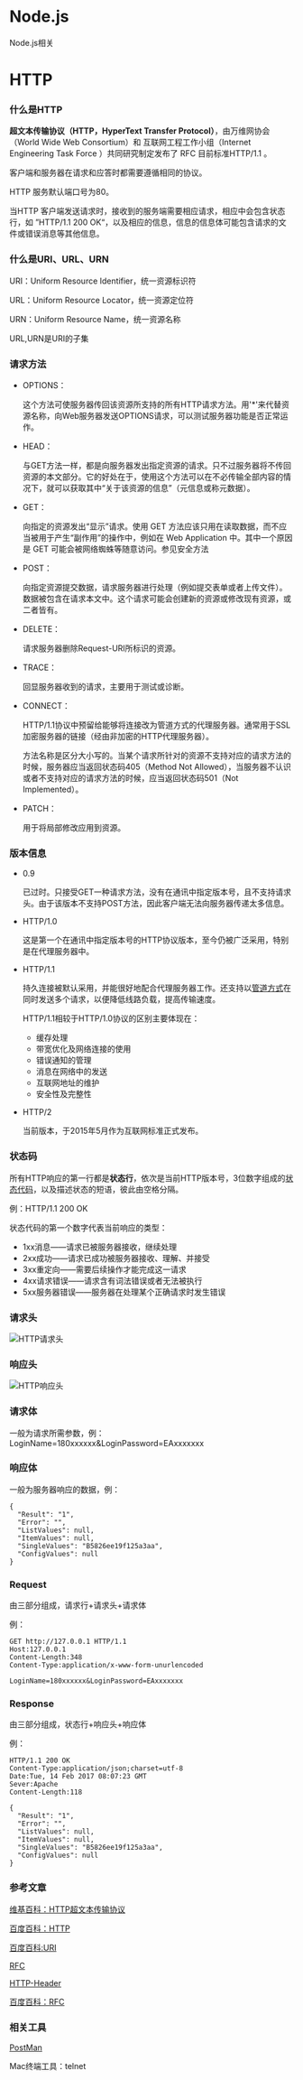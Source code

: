 # Node.js
Node.js相关



# HTTP

### 什么是HTTP

**超文本传输协议（HTTP，HyperText Transfer Protocol）**，由万维网协会（World Wide Web Consortium）和 互联网工程工作小组（Internet Engineering Task Force ）共同研究制定发布了 RFC 目前标准HTTP/1.1 。



客户端和服务器在请求和应答时都需要遵循相同的协议。

HTTP 服务默认端口号为80。

当HTTP 客户端发送请求时，接收到的服务端需要相应请求，相应中会包含状态行，如 ”HTTP/1.1 200 OK“，以及相应的信息，信息的信息体可能包含请求的文件或错误消息等其他信息。



### 什么是URI、URL、URN

URI：Uniform Resource Identifier，统一资源标识符

URL：Uniform Resource Locator，统一资源定位符

URN：Uniform Resource Name，统一资源名称

URL,URN是URI的子集



### 请求方法

- OPTIONS：

  这个方法可使服务器传回该资源所支持的所有HTTP请求方法。用'*'来代替资源名称，向Web服务器发送OPTIONS请求，可以测试服务器功能是否正常运作。

- HEAD：

  与GET方法一样，都是向服务器发出指定资源的请求。只不过服务器将不传回资源的本文部分。它的好处在于，使用这个方法可以在不必传输全部内容的情况下，就可以获取其中“关于该资源的信息”（元信息或称元数据）。

- GET：

  向指定的资源发出“显示”请求。使用 GET 方法应该只用在读取数据，而不应当被用于产生“副作用”的操作中，例如在 Web Application 中。其中一个原因是 GET 可能会被网络蜘蛛等随意访问。参见安全方法

- POST：

  向指定资源提交数据，请求服务器进行处理（例如提交表单或者上传文件）。数据被包含在请求本文中。这个请求可能会创建新的资源或修改现有资源，或二者皆有。

- DELETE：

  请求服务器删除Request-URI所标识的资源。

- TRACE：

  回显服务器收到的请求，主要用于测试或诊断。

- CONNECT：

  HTTP/1.1协议中预留给能够将连接改为管道方式的代理服务器。通常用于SSL加密服务器的链接（经由非加密的HTTP代理服务器）。

  方法名称是区分大小写的。当某个请求所针对的资源不支持对应的请求方法的时候，服务器应当返回状态码405（Method Not Allowed），当服务器不认识或者不支持对应的请求方法的时候，应当返回状态码501（Not Implemented）。

- PATCH：

  用于将局部修改应用到资源。



### 版本信息

- 0.9

  已过时。只接受GET一种请求方法，没有在通讯中指定版本号，且不支持请求头。由于该版本不支持POST方法，因此客户端无法向服务器传递太多信息。

- HTTP/1.0

  这是第一个在通讯中指定版本号的HTTP协议版本，至今仍被广泛采用，特别是在代理服务器中。

- HTTP/1.1

  持久连接被默认采用，并能很好地配合代理服务器工作。还支持以[管道方式](https://zh.wikipedia.org/wiki/HTTP%E7%AE%A1%E7%BA%BF%E5%8C%96)在同时发送多个请求，以便降低线路负载，提高传输速度。

  HTTP/1.1相较于HTTP/1.0协议的区别主要体现在：

  - 缓存处理
  - 带宽优化及网络连接的使用
  - 错误通知的管理
  - 消息在网络中的发送
  - 互联网地址的维护
  - 安全性及完整性

- HTTP/2

  当前版本，于2015年5月作为互联网标准正式发布。



### 状态码

所有HTTP响应的第一行都是**状态行**，依次是当前HTTP版本号，3位数字组成的[状态代码](https://zh.wikipedia.org/wiki/HTTP%E7%8A%B6%E6%80%81%E7%A0%81)，以及描述状态的短语，彼此由空格分隔。

例：HTTP/1.1 200 OK

状态代码的第一个数字代表当前响应的类型：

- 1xx消息——请求已被服务器接收，继续处理
- 2xx成功——请求已成功被服务器接收、理解、并接受
- 3xx重定向——需要后续操作才能完成这一请求
- 4xx请求错误——请求含有词法错误或者无法被执行
- 5xx服务器错误——服务器在处理某个正确请求时发生错误



### 请求头

![HTTP请求头](./http1.png)



### 响应头

![HTTP响应头](./http2.png)



### 请求体

一般为请求所需参数，例：LoginName=180xxxxxx&LoginPassword=EAxxxxxxx

### 响应体

一般为服务器响应的数据，例：

```
{
  "Result": "1",
  "Error": "",
  "ListValues": null,
  "ItemValues": null,
  "SingleValues": "B5826ee19f125a3aa",
  "ConfigValues": null
}
```



### Request

由三部分组成，请求行+请求头+请求体

例：

```
GET http://127.0.0.1 HTTP/1.1
Host:127.0.0.1
Content-Length:348
Content-Type:application/x-www-form-unurlencoded

LoginName=180xxxxxx&LoginPassword=EAxxxxxxx
```



### Response

由三部分组成，状态行+响应头+响应体

例：

```
HTTP/1.1 200 OK
Content-Type:application/json;charset=utf-8
Date:Tue, 14 Feb 2017 08:07:23 GMT
Sever:Apache
Content-Length:118

{
  "Result": "1",
  "Error": "",
  "ListValues": null,
  "ItemValues": null,
  "SingleValues": "B5826ee19f125a3aa",
  "ConfigValues": null
}
```



### 参考文章

[维基百科：HTTP超文本传输协议](https://zh.wikipedia.org/wiki/%E8%B6%85%E6%96%87%E6%9C%AC%E4%BC%A0%E8%BE%93%E5%8D%8F%E8%AE%AE)

[百度百科：HTTP](http://baike.baidu.com/link?url=n9AsKXD414W_Ww1DTUGebW6vV-w-wzsfVTOtaUSBddnZyoJ7eeT9hkOy3Gp0AhKl3mEc6huZDvR0A0bwG7W5oq)

[百度百科:URI](http://baike.baidu.com/link?url=JjX2ff-POh4fjX5jeEtBkpnKU_kTdQ78N7jCLa9DFxQqWHLyVbRlsoeotdjreKiqvM6CW_Qkt-fAuJ90nJBbDK)

[RFC](https://tools.ietf.org/html/rfc7230)

[HTTP-Header](http://tools.jb51.net/table/http_header)

[百度百科：RFC](http://baike.baidu.com/item/RFC/1840)



### 相关工具

[PostMan](https://www.getpostman.com/)

Mac终端工具：telnet
















